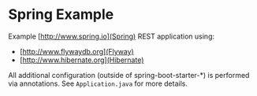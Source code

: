 Spring Example
==============

Example [http://www.spring.io](Spring) REST application using:
* [http://www.flywaydb.org](Flyway)
* [http://www.hibernate.org](Hibernate)

All additional configuration (outside of spring-boot-starter-*) is performed via annotations. See `Application.java` for more details.

